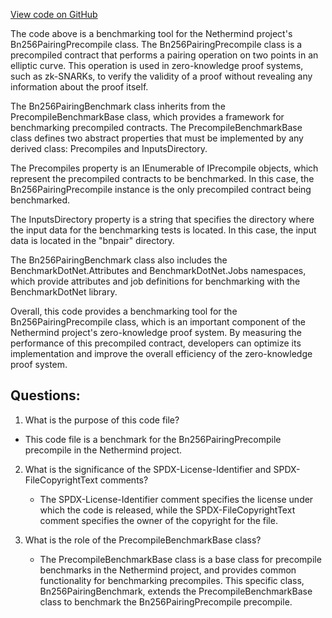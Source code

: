 [View code on GitHub](https://github.com/NethermindEth/nethermind/src/Nethermind/Nethermind.Precompiles.Benchmark/Bn256PairingBenchmark.cs)

The code above is a benchmarking tool for the Nethermind project's Bn256PairingPrecompile class. The Bn256PairingPrecompile class is a precompiled contract that performs a pairing operation on two points in an elliptic curve. This operation is used in zero-knowledge proof systems, such as zk-SNARKs, to verify the validity of a proof without revealing any information about the proof itself.

The Bn256PairingBenchmark class inherits from the PrecompileBenchmarkBase class, which provides a framework for benchmarking precompiled contracts. The PrecompileBenchmarkBase class defines two abstract properties that must be implemented by any derived class: Precompiles and InputsDirectory. 

The Precompiles property is an IEnumerable of IPrecompile objects, which represent the precompiled contracts to be benchmarked. In this case, the Bn256PairingPrecompile instance is the only precompiled contract being benchmarked.

The InputsDirectory property is a string that specifies the directory where the input data for the benchmarking tests is located. In this case, the input data is located in the "bnpair" directory.

The Bn256PairingBenchmark class also includes the BenchmarkDotNet.Attributes and BenchmarkDotNet.Jobs namespaces, which provide attributes and job definitions for benchmarking with the BenchmarkDotNet library.

Overall, this code provides a benchmarking tool for the Bn256PairingPrecompile class, which is an important component of the Nethermind project's zero-knowledge proof system. By measuring the performance of this precompiled contract, developers can optimize its implementation and improve the overall efficiency of the zero-knowledge proof system.
## Questions: 
 1. What is the purpose of this code file?
   - This code file is a benchmark for the Bn256PairingPrecompile precompile in the Nethermind project.

2. What is the significance of the SPDX-License-Identifier and SPDX-FileCopyrightText comments?
   - The SPDX-License-Identifier comment specifies the license under which the code is released, while the SPDX-FileCopyrightText 
     comment specifies the owner of the copyright for the file.

3. What is the role of the PrecompileBenchmarkBase class?
   - The PrecompileBenchmarkBase class is a base class for precompile benchmarks in the Nethermind project, and provides common functionality 
     for benchmarking precompiles. This specific class, Bn256PairingBenchmark, extends the PrecompileBenchmarkBase class to benchmark the 
     Bn256PairingPrecompile precompile.